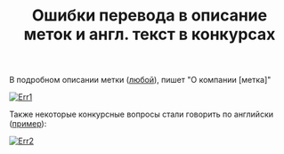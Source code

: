 ﻿---
title: "Ошибки перевода в описание меток и англ. текст в конкурсах"
se.owner.user_id: 220553
se.owner.display_name: "EvgeniyZ"
se.owner.link: "https://ru.meta.stackoverflow.com/users/220553/evgeniyz"
se.link: "https://ru.meta.stackoverflow.com/questions/10292/%d0%9e%d1%88%d0%b8%d0%b1%d0%ba%d0%b8-%d0%bf%d0%b5%d1%80%d0%b5%d0%b2%d0%be%d0%b4%d0%b0-%d0%b2-%d0%be%d0%bf%d0%b8%d1%81%d0%b0%d0%bd%d0%b8%d0%b5-%d0%bc%d0%b5%d1%82%d0%be%d0%ba-%d0%b8-%d0%b0%d0%bd%d0%b3%d0%bb-%d1%82%d0%b5%d0%ba%d1%81%d1%82-%d0%b2-%d0%ba%d0%be%d0%bd%d0%ba%d1%83%d1%80%d1%81%d0%b0%d1%85"
se.question_id: 10292
se.post_type: question
---
<p>В подробном описании метки (<a href="https://ru.stackoverflow.com/tags/c%23/info">любой</a>), пишет "О компании [метка]"</p>

<p><a href="https://i.stack.imgur.com/AlcyF.png" rel="nofollow noreferrer"><img src="https://i.stack.imgur.com/AlcyF.png" alt="Err1"></a></p>

<p>Также некоторые конкурсные вопросы стали говорить по английски (<a href="https://ru.stackoverflow.com/q/1099730/220553">пример</a>):</p>

<p><a href="https://i.stack.imgur.com/aSPTO.png" rel="nofollow noreferrer"><img src="https://i.stack.imgur.com/aSPTO.png" alt="Err2"></a></p>
